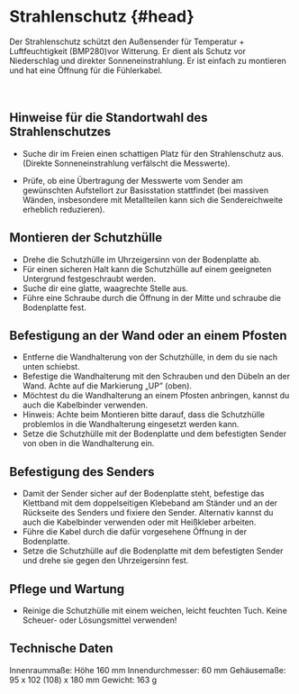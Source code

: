 # Strahlenschutz {#head}
<div class="description">Der Strahlenschutz schützt den Außensender für Temperatur + Luftfeuchtigkeit (BMP280)vor Witterung. Er dient als Schutz vor Niederschlag und direkter Sonneneinstrahlung. Er ist einfach zu montieren und hat eine Öffnung für die Fühlerkabel.</div>

<div class="line">
    <br>
    <br>
</div>

## Hinweise für die Standortwahl des Strahlenschutzes
* Suche dir im Freien einen schattigen Platz für den Strahlenschutz aus. (Direkte  Sonneneinstrahlung verfälscht die Messwerte). 

* Prüfe, ob eine Übertragung der Messwerte vom Sender am gewünschten Aufstellort zur Basisstation stattfindet (bei massiven Wänden,  insbesondere mit Metallteilen kann sich die Sendereichweite erheblich reduzieren). 

## Montieren der Schutzhülle 

* Drehe die Schutzhülle im Uhrzeigersinn von der Bodenplatte ab. 
* Für einen sicheren Halt kann die Schutzhülle auf einem geeigneten Untergrund festgeschraubt werden.
* Suche dir eine glatte, waagrechte Stelle aus.
* Führe eine Schraube durch die Öffnung in der Mitte und schraube die Bodenplatte fest.

## Befestigung an der Wand oder an einem Pfosten
* Entferne die Wandhalterung von der Schutzhülle, in dem du sie nach unten schiebst.
* Befestige die Wandhalterung mit den Schrauben und den Dübeln an der Wand. Achte auf die Markierung „UP” (oben).
* Möchtest du die Wandhalterung an einem Pfosten anbringen, kannst du auch die Kabelbinder verwenden.
* Hinweis: Achte beim Montieren bitte darauf, dass die Schutzhülle problemlos in die Wandhalterung eingesetzt werden kann.
* Setze die Schutzhülle mit der Bodenplatte und dem befestigten Sender von oben in die Wandhalterung ein. 

## Befestigung des Senders
* Damit der Sender sicher auf der Bodenplatte steht, befestige das Klettband mit dem doppelseitigen Klebeband am Ständer und an der Rückseite des Senders und fixiere den Sender. Alternativ kannst du auch die Kabelbinder verwenden oder mit Heißkleber arbeiten.
* Führe die Kabel durch die dafür vorgesehene Öffnung in der Bodenplatte.
* Setze die Schutzhülle auf die Bodenplatte mit dem befestigten Sender und drehe sie gegen den Uhrzeigersinn fest.

## Pflege und Wartung
* Reinige die Schutzhülle mit einem weichen, leicht feuchten Tuch. Keine Scheuer- oder Lösungsmittel verwenden! 

## Technische Daten
Innenraummaße: Höhe 160 mm
Innendurchmesser: 60 mm
Gehäusemaße: 95 x 102 (108) x 180 mm
Gewicht: 163 g 

